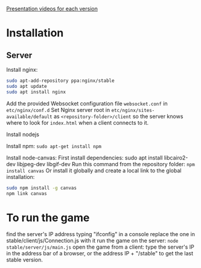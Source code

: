 [Presentation videos for each version](https://www.youtube.com/playlist?list=PLBaRm1Pdp3BGxmX-5eu4P_Jk0iKddUIq9)

Installation
============

Server
------

Install nginx:
```bash
sudo apt-add-repository ppa:nginx/stable
sudo apt update
sudo apt install nginx
```

Add the provided Websocket configuration file `websocket.conf` in `etc/nginx/conf.d`
Set Nginx server root in `etc/nginx/sites-available/default` as `<repository-folder>/client` so the server knows where to look for `index.html` when a client connects to it.

Install nodejs

Install npm:
`sudo apt-get install npm`

Install node-canvas:
First install dependencies:
sudo apt install libcairo2-dev libjpeg-dev libgif-dev
Run this command from the repository folder: `npm install canvas`
Or install it globally and create a local link to the global installation:
```bash
sudo npm install -g canvas
npm link canvas
```

To run the game
===============

find the server's IP address typing "ifconfig" in a console
replace the one in stable/client/js/Connection.js with it
run the game on the server: `node stable/server/js/main.js`
open the game from a client: type the server's IP in the address bar of
a browser, or the address IP + "/stable" to get the last stable version.
